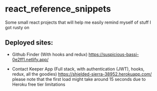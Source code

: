 # react_reference_snippets
Some small react projects that will help me easily remind myself of stuff I got rusty on

## Deployed sites:

 - Github Finder (With hooks and redux) https://suspicious-bassi-0e2ff1.netlify.app/
 
 - Contact Keeper App (Full stack, with authentication (JWT), hooks, redux, all the goodies) https://shielded-sierra-38952.herokuapp.com/
   please note that the first load might take around 15 seconds due to Heroku free tier limitations
